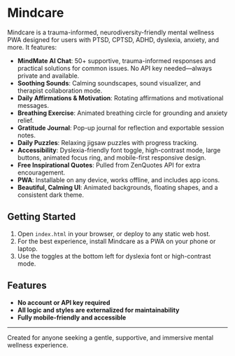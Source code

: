 # Mindcare

Mindcare is a trauma-informed, neurodiversity-friendly mental wellness PWA designed for users with PTSD, CPTSD, ADHD, dyslexia, anxiety, and more. It features:

- **MindMate AI Chat**: 50+ supportive, trauma-informed responses and practical solutions for common issues. No API key needed—always private and available.
- **Soothing Sounds**: Calming soundscapes, sound visualizer, and therapist collaboration mode.
- **Daily Affirmations & Motivation**: Rotating affirmations and motivational messages.
- **Breathing Exercise**: Animated breathing circle for grounding and anxiety relief.
- **Gratitude Journal**: Pop-up journal for reflection and exportable session notes.
- **Daily Puzzles**: Relaxing jigsaw puzzles with progress tracking.
- **Accessibility**: Dyslexia-friendly font toggle, high-contrast mode, large buttons, animated focus ring, and mobile-first responsive design.
- **Free Inspirational Quotes**: Pulled from ZenQuotes API for extra encouragement.
- **PWA**: Installable on any device, works offline, and includes app icons.
- **Beautiful, Calming UI**: Animated backgrounds, floating shapes, and a consistent dark theme.

## Getting Started

1. Open `index.html` in your browser, or deploy to any static web host.
2. For the best experience, install Mindcare as a PWA on your phone or laptop.
3. Use the toggles at the bottom left for dyslexia font or high-contrast mode.

## Features

- **No account or API key required**
- **All logic and styles are externalized for maintainability**
- **Fully mobile-friendly and accessible**

---

Created for anyone seeking a gentle, supportive, and immersive mental wellness experience.
